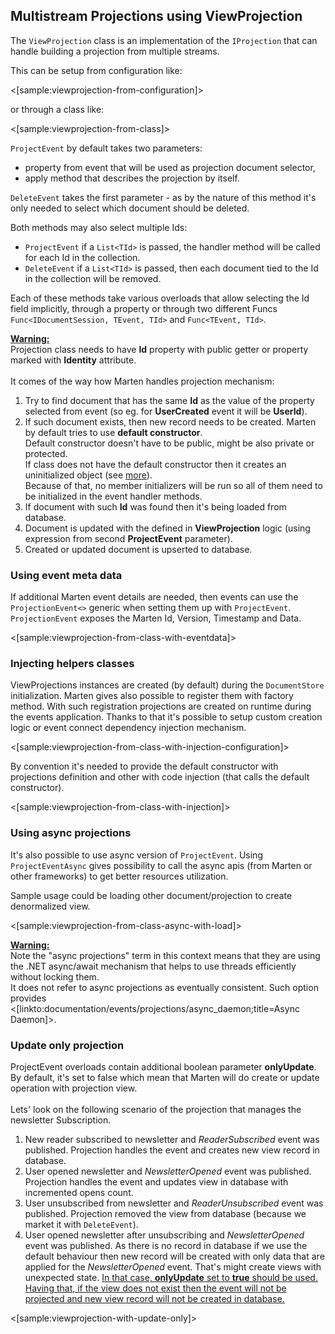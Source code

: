 <!--Title: Custom Projections-->

## Multistream Projections using ViewProjection 
 
The `ViewProjection` class is an implementation of the `IProjection` that can handle building a projection from multiple streams. 
 
This can be setup from configuration like: 
 
<[sample:viewprojection-from-configuration]> 
 
or through a class like: 
 
<[sample:viewprojection-from-class]> 
 

`ProjectEvent` by default takes two parameters: 
* property from event that will be used as projection document selector,
* apply method that describes the projection by itself.

`DeleteEvent` takes the first parameter - as by the nature of this method it's only needed to select which document should be deleted.

Both methods may also select multiple Ids:
* `ProjectEvent` if a `List<TId>` is passed, the handler method will be called for each Id in the collection. 
* `DeleteEvent` if a `List<TId>` is passed, then each document tied to the Id in the collection will be removed. 

Each of these methods take various overloads that allow selecting the Id field implicitly, through a property or through two different Funcs `Func<IDocumentSession, TEvent, TId>` and `Func<TEvent, TId>`. 

<div class="alert alert-warning">
<b><u>Warning:</u></b>
<br />
Projection class needs to have <b>Id</b> property with public getter or property marked with <b>Identity</b> attribute.
<br /><br />
It comes of the way how Marten handles projection mechanism:
<br />
<ol>
<li>Try to find document that has the same <b>Id</b> as the value of the property selected from event (so eg. for <b>UserCreated</b> event it will be <b>UserId</b>).</li>
<li>
    If such document exists, then new record needs to be created. Marten by default tries to use <b>default constructor</b>. <br />
    Default constructor doesn't have to be public, might be also private or protected. <br />
    If class does not have the default constructor then it creates an uninitialized object (see <a href="https://docs.microsoft.com/en-us/dotnet/api/system.runtime.serialization.formatterservices.getuninitializedobject?view=netframework-4.8" target="_parent">more</a>).<br />
    Because of that, no member initializers will be run so all of them need to be initialized in the event handler methods.
</li>
<li>If document with such <b>Id</b> was found then it's being loaded from database.</li>
<li>Document is updated with the defined in <b>ViewProjection</b> logic (using expression from second <b>ProjectEvent</b> parameter).</li>
<li>Created or updated document is upserted to database.</li>
</div>

### Using event meta data 
 
If additional Marten event details are needed, then events can use the `ProjectionEvent<>` generic when setting them up with `ProjectEvent`. `ProjectionEvent` exposes the Marten Id, Version, Timestamp and Data.

<[sample:viewprojection-from-class-with-eventdata]>


### Injecting helpers classes

ViewProjections instances are created (by default) during the `DocumentStore` initialization. Marten gives also possible to register them with factory method. With such registration projections are created on runtime during the events application. Thanks to that it's possible to setup custom creation logic or event connect dependency injection mechanism.

<[sample:viewprojection-from-class-with-injection-configuration]> 

By convention it's needed to provide the default constructor with projections definition and other with code injection (that calls the default constructor).

<[sample:viewprojection-from-class-with-injection]> 


### Using async projections

It's also possible to use async version of `ProjectEvent`. Using `ProjectEventAsync` gives possibility to call the async apis (from Marten or other frameworks) to get better resources utilization. 

Sample usage could be loading other document/projection to create denormalized view.

<[sample:viewprojection-from-class-async-with-load]> 

<div class="alert alert-warning">
<b><u>Warning:</u></b>
<br />
Note the "async projections" term in this context means that they are using the .NET async/await mechanism that helps to use threads efficiently without locking them. <br />
It does not refer to async projections as eventually consistent. Such option provides <[linkto:documentation/events/projections/async_daemon;title=Async Daemon]>.
</div>

### Update only projection

ProjectEvent overloads contain additional boolean parameter <b>onlyUpdate</b>. By default, it's set to false which mean that Marten will do create or update operation with projection view.
<br /><br />
Lets' look on the following scenario of the projection that manages the newsletter Subscription.<br />
1. New reader subscribed to newsletter and <i>ReaderSubscribed</i> event was published. Projection handles the event and creates new view record in database. <br />
2. User opened newsletter and <i>NewsletterOpened</i> event was published. Projection handles the event and updates view in database with incremented opens count. <br />
3. User unsubscribed from newsletter and <i>ReaderUnsubscribed</i> event was published. Projection removed the view from database (because we market it with `DeleteEvent`). <br />
4. User opened newsletter after unsubscribing and <i>NewsletterOpened</i> event was published. As there is no record in database if we use the default behaviour then new record will be created with only data that are applied for the <i>NewsletterOpened</i> event. That's might create views with unexpected state. <u>In that case, <b>onlyUpdate</b> set to <b>true</b> should be used. Having that, if the view does not exist then the event will not be projected and new view record will not be created in database.</u> <br />

<[sample:viewprojection-with-update-only]> 

